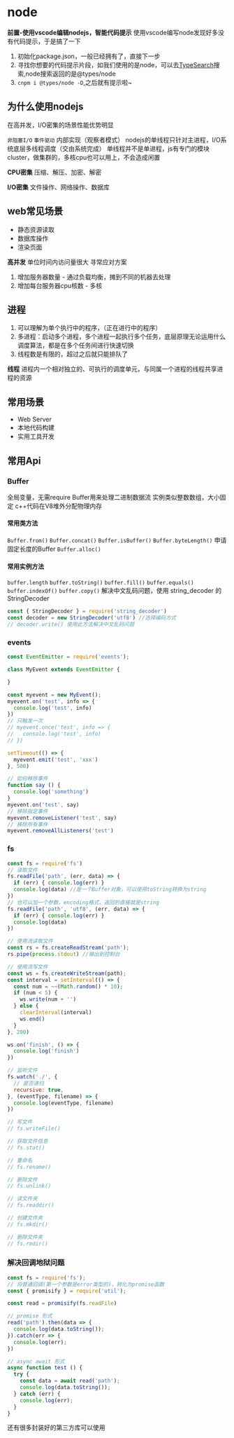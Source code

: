 # node

**前置-使用vscode编辑nodejs，智能代码提示**
使用vscode编写node发现好多没有代码提示，于是搞了一下

1. 初始化package.json，一般已经拥有了，直接下一步
2. 寻找你想要的代码提示片段，如我们使用的是node，可以去[TypeSearch](http://microsoft.github.io/TypeSearch/)搜索,node搜索返回的是@types/node
3. `cnpm i @types/node -D`,之后就有提示啦~

## 为什么使用nodejs

在高并发，I/O密集的场景性能优势明显

`非阻塞I/O` `事件驱动` 内部实现（观察者模式）
nodejs的单线程只针对主进程，I/O系统底层多线程调度（交由系统完成）
单线程并不是单进程，js有专门的模块cluster，做集群的，多核cpu也可以用上，不会造成闲置

**CPU密集**
压缩、解压、加密、解密

**I/O密集**
文件操作、网络操作、数据库

## web常见场景

* 静态资源读取
* 数据库操作
* 渲染页面

**高并发**
单位时间内访问量很大
寻常应对方案

1. 增加服务器数量 - 通过负载均衡，摊到不同的机器去处理
2. 增加每台服务器cpu核数 - 多核

## 进程

1. 可以理解为单个执行中的程序，（正在进行中的程序）
2. 多进程：启动多个进程，多个进程一起执行多个任务，底层原理无论运用什么调度算法，都是在多个任务间进行快速切换
3. 线程数是有限的，超过之后就只能排队了

**线程**
进程内一个相对独立的、可执行的调度单元，与同属一个进程的线程共享进程的资源

## 常用场景

* Web Server
* 本地代码构建
* 实用工具开发

## 常用Api

### Buffer

全局变量，无需require
Buffer用来处理二进制数据流
实例类似整数数组，大小固定
c++代码在V8堆外分配物理内存

#### 常用类方法

`Buffer.from()` `Buffer.concat()` `Buffer.isBuffer()` `Buffer.byteLength()`
申请固定长度的Buffer `Buffer.alloc()`

#### 常用实例方法

`buffer.length` `buffer.toString()` `buffer.fill()` `buffer.equals()` `buffer.indexOf()` `buffer.copy()`
解决中文乱码问题，使用 string_decoder 的
StringDecoder

```javascript
const { StringDecoder } = require('string_decoder')
const decoder = new StringDecoder('utf8') //选择编码方式
// decoder.write() 使用此方法解决中文乱码问题
```

### events

```javascript
const EventEmitter = require('events');

class MyEvent extends EventEmitter {

}

const myevent = new MyEvent();
myevent.on('test', info => {
  console.log('test', info)
})
// 只触发一次
// myevent.once('test', info => {
//   console.log('test', info)
// })

setTimeout(() => {
  myevent.emit('test', 'xxx')
}, 500)

// 如何移除事件
function say () {
  console.log('something')
}
myevent.on('test', say)
// 移除指定事件
myevent.removeListener('test', say)
// 移除所有事件
myevent.removeAllListeners('test')
```

### fs

```javascript
const fs = require('fs')
// 读取文件
fs.readFile('path', (err, data) => {
  if (err) { console.log(err) }
  console.log(data) //是一个Buffer对象，可以使用toString转换为string
})
// 也可以加一个参数，encoding格式，返回的直接就是string
fs.readFile('path', 'utf8', (err, data) => {
  if (err) { console.log(err) }
  console.log(data)
})

// 使用流读取文件
const rs = fs.createReadStream('path');
rs.pipe(process.stdout) //输出到控制台

// 使用流写文件
const ws = fs.createWriteStream(path);
const interval = setInterval(() => {
  const num = ~~(Math.random() * 10);
  if (num < 5) {
    ws.write(num + '')
  } else {
    clearInterval(interval)
    ws.end()
  }
}, 200)

ws.on('finish', () => {
  console.log('finish')
})

// 监听文件
fs.watch('./', {
  // 是否递归
  recursive: true,
}, (eventType, filename) => {
  console.log(eventType, filename)
})

// 写文件
// fs.writeFile()

// 获取文件信息
// fs.stat()

// 重命名
// fs.rename()

// 删除文件
// fs.unlink()

// 读文件夹
// fs.readdir()

// 创建文件夹
// fs.mkdir()

// 删除文件夹
// fs.rmdir()

```

### 解决回调地狱问题

```javascript
const fs = require('fs');
// 将普通回调(第一个参数是error类型的)，转化为promise函数
const { promisify } = require('util');

const read = promisify(fs.readFile)

// promise 形式
read('path').then(data => {
  console.log(data.toString());
}).catch(err => {
  console.log(err);
})

// async await 形式
async function test () {
  try {
    const data = await read('path');
    console.log(data.toString());
  } catch (err) {
    console.log(err);
  }
}
```

还有很多封装好的第三方库可以使用
